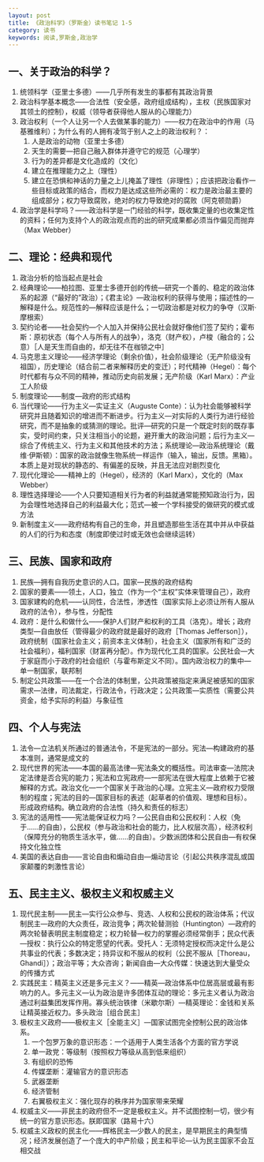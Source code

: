 ```yaml
---
layout: post
title: 《政治科学》（罗斯金）读书笔记 1-5
category: 读书
keywords: 阅读,罗斯金,政治学
---
```


## 一、关于政治的科学？

1. 统领科学（亚里士多德）——几乎所有发生的事都有其政治背景
2. 政治科学基本概念——合法性（安全感，政府组成结构），主权（民族国家对其领土的控制），权威（领导者获得他人服从的心理能力）
3. 政治权利（一个人让另一个人去做某事的能力）——权力在政治中的作用（马基雅维利）；为什么有的人拥有凌驾于别人之上的政治权利？：
    1. 人是政治的动物（亚里士多德）
    2. 天生的需要—把自己融入群体并遵守它的规范（心理学）
    3. 行为的差异都是文化造成的（文化）
    4. 建立在推理能力之上（理性）
    5. 建立在恐惧和神话的力量之上儿掩盖了理性（非理性）；应该把政治看作一些目标或政策的结合，而权力是达成这些所必需的：权力是政治最主要的组成部分；权力导致腐败，绝对的权力导致绝对的腐败（阿克顿勋爵）
4. 政治学是科学吗？——政治科学是一门经验的科学，既收集定量的也收集定性的资料；任何为支持个人的政治观点而的出的研究成果都必须当作偏见而抛弃（Max Webber）

## 二、理论：经典和现代

1. 政治分析的恰当起点是社会
2. 经典理论——柏拉图、亚里士多德开创的传统—研究一个善的、稳定的政治体系的起源（“最好的”政治）；《君主论》—政治权利的获得与使用；描述性的—解释是什么。规范性的—解释应该是什么；一切政治都是对权力的争夺（汉斯·摩根索）
3. 契约论者——社会契约—个人加入并保持公民社会就好像他们签了契约；霍布斯：原初状态（每个人与所有人的战争），洛克（财产权），卢梭（融合的；公意）［人是天生而自由的，却无往不在枷锁之中］
4. 马克思主义理论——经济学理论（剩余价值），社会阶级理论（无产阶级没有祖国），历史理论（结合前二者来解释历史的变迁）；时代精神（Hegel）：每个时代都有与众不同的精神，推动历史向前发展；无产阶级（Karl Marx）：产业工人阶级
5. 制度理论——制度—政府的形式结构
6. 当代理论——行为主义—实证主义（Auguste Conte）：认为社会能够被科学研究并且随着知识的增进而不断进步。行为主义—对实际的人类行为进行经验研究，而不是抽象的或猜测的理论。批评—研究的只是一个既定时刻的既存事实，受时间约束，只关注相当小的论题，避开重大的政治问题；后行为主义—综合了传统主义、行为主义和其他技术的方法；系统理论—政治系统理论（戴维·伊斯顿）：国家的政治就像生物系统一样运作（输入，输出，反馈。黑箱）。本质上是对现状的静态的、有偏差的反映，并且无法应对剧烈变化
7. 现代化理论——精神上的（Hegel），经济的（Karl Marx），文化的（Max Webber）
8. 理性选择理论——个人只要知道相关行为者的利益就通常能预知政治行为，因为会理性地选择自己的利益最大化；范式—被一个学科接受的做研究的模式或方法
9. 新制度主义——政府结构有自己的生命，并且塑造那些生活在其中并从中获益的人们的行为和态度（制度即使过时或无效也会继续运转）

## 三、民族、国家和政府

1. 民族—拥有自我历史意识的人口。国家—民族的政府结构
2. 国家的要素——领土，人口，独立（作为一个“主权”实体来管理自己），政府
3. 国家建构的危机——认同性，合法性，渗透性（国家实际上必须让所有人服从政府的法令），参与性，分配性
4. 政府：是什么和做什么——保护人们财产和权利的工具（洛克）。增长；政府类型—自由放任（管得最少的政府就是最好的政府［Thomas Jefferson］），政府统制（国家社会主义；前资本主义体制），社会主义（国家所有和广泛的社会福利），福利国家（财富再分配）。作为现代化工具的国家。公民社会—大于家庭而小于政府的社会组织（与霍布斯定义不同）。国内政治权力的集中—单一制国家，联邦制
5. 制定公共政策——在一个合法的体制里，公共政策被指定来满足被感知的国家需求—法律，司法裁定，行政法令，行政决定；公共政策—实质性（需要公共资金，给予实际的利益）与象征性

## 四、个人与宪法

1. 法令—立法机关所通过的普通法令，不是宪法的一部分。宪法—构建政府的基本准则，通常是成文的
2. 现代世界的宪法——本国的最高法律—宪法条文的概括性。司法审查—法院决定法律是否合宪的能力；宪法和立宪政府—一部宪法在很大程度上依赖于它被解释的方式。政治文化—一个国家关于政治的心理。立宪主义—政府权力受限制的程度；宪法的目的—国家目标的表述（起草者的价值观、理想和目标）。形成政府结构。确立政府的合法性（持久和责任的标志）
3. 宪法的适用性——宪法能保证权力吗？—公民自由和公民权利：人权（免于......的自由），公民权（参与政治和社会的能力，比人权层次高），经济权利（保障充分的物质生活水平，做......的自由）。少数派团体和公民自由—有权保持文化独立性
4. 美国的表达自由——言论自由和煽动自由—煽动言论（引起公共秩序混乱或国家颠覆的刺激性言论）

## 五、民主主义、极权主义和权威主义

1. 现代民主制——民主—实行公众参与、竞选、人权和公民权的政治体系；代议制民主—政府的大众责任，政治竞争；两次轮替测验（Huntington）—政府的两次轮替表明民主制度稳定；权力轮替—权力的掌握必须经常倒手；民众代表—授权：执行公众的特定愿望的代表。受托人：无须特定授权而决定什么是公共事业的代表；多数决定；持异议和不服从的权利（公民不服从［Thoreau，Ghandi］）；政治平等；大众咨询；新闻自由—大众传媒：快速达到大量受众的传播方式
2. 实践民主：精英主义还是多元主义？——精英—政治体系中位居高层或最有影响力的人。多元主义—认为政治是许多团体互动的理论：多元主义者认为政治通过利益集团发挥作用。寡头统治铁律（米歇尔斯）—精英理论：金钱和关系让精英接近权力。多头政治［组合民主］
3. 极权主义政府——极权主义［全能主义］—国家试图完全控制公民的政治体系。
    1. 一个包罗万象的意识形态：一个适用于人类生活各个方面的官方学说
    2. 单一政党：等级制（按照权力等级从高到低来组织）
    3. 有组织的恐怖
    4. 传媒垄断：灌输官方的意识形态
    5. 武器垄断
    6. 经济管制
    7. 右翼极权主义：强化现存的秩序并为国家带来荣耀
4. 权威主义——非民主的政府但不一定是极权主义。并不试图控制一切，很少有统一的官方意识形态。朕即国家（路易十六）
5. 权威主义政权的民主化——辉格民主—少数人的民主，是早期民主的典型情况；经济发展创造了一个庞大的中产阶级；民主和平论—认为民主国家不会互相交战